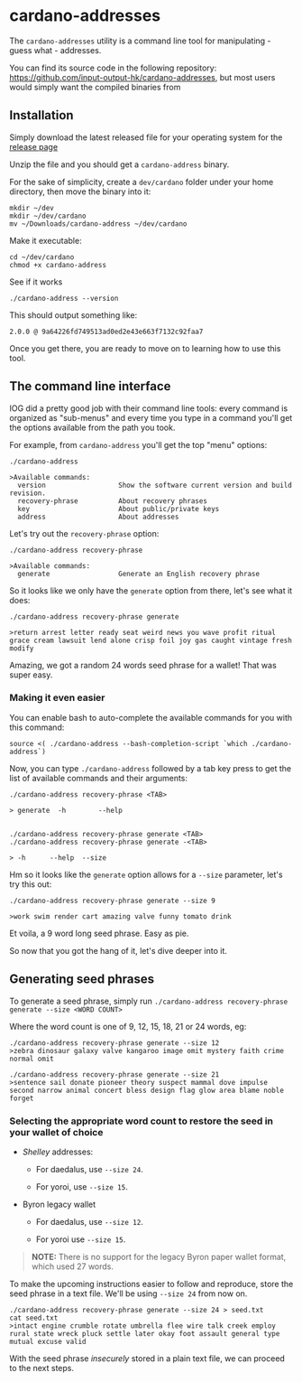 # cardano-addresses

The `cardano-addresses` utility is a command line tool for manipulating - guess
what - addresses.

You can find its source code in the following repository: 
https://github.com/input-output-hk/cardano-addresses,
but most users would simply want the compiled binaries from

## Installation

Simply download the latest released file for your operating system for the 
[release page](https://github.com/input-output-hk/cardano-addresses/releases)

Unzip the file and you should get a `cardano-address` binary.

For the sake of simplicity, create a `dev/cardano` folder under your home 
directory, then move the binary into it:

```shell script
mkdir ~/dev
mkdir ~/dev/cardano
mv ~/Downloads/cardano-address ~/dev/cardano
```

Make it executable:
```shell script
cd ~/dev/cardano
chmod +x cardano-address
```  

See if it works
```shell script
./cardano-address --version
```

This should output something like:

```
2.0.0 @ 9a64226fd749513ad0ed2e43e663f7132c92faa7
```

Once you get there, you are ready to move on to learning how to use this tool. 

## The command line interface

IOG did a pretty good job with their command line tools: every command is
organized as "sub-menus" and every time you type in a command you'll get the 
options available from the path you took. 

For example, from `cardano-address` you'll get the top "menu" options:
 
```shell script
./cardano-address

>Available commands:
  version                  Show the software current version and build revision.
  recovery-phrase          About recovery phrases
  key                      About public/private keys
  address                  About addresses
```

Let's try out the `recovery-phrase` option:

```shell script
./cardano-address recovery-phrase

>Available commands:
  generate                 Generate an English recovery phrase
```

So it looks like we only have the `generate` option from there, let's see what
it does:
```shell script
./cardano-address recovery-phrase generate

>return arrest letter ready seat weird news you wave profit ritual grace cream lawsuit lend alone crisp foil joy gas caught vintage fresh modify
```

Amazing, we got a random 24 words seed phrase for a wallet! That was super easy.

### Making it even easier

You can enable bash to auto-complete the available commands for you with this
command:
 
```shell script
source <( ./cardano-address --bash-completion-script `which ./cardano-address`)
```

Now, you can type `./cardano-address` followed by a tab key press to get the 
list of available commands and their arguments:

```shell script
./cardano-address recovery-phrase <TAB> 

> generate  -h        --help    


./cardano-address recovery-phrase generate <TAB> 
./cardano-address recovery-phrase generate -<TAB>

> -h      --help  --size  
```

Hm so it looks like the `generate` option allows for a `--size` parameter, let's
try this out:

```
./cardano-address recovery-phrase generate --size 9

>work swim render cart amazing valve funny tomato drink
```

Et voila, a 9 word long seed phrase. Easy as pie.

So now that you got the hang of it, let's dive deeper into it.

## Generating seed phrases

To generate a seed phrase, simply run 
`./cardano-address recovery-phrase generate --size <WORD COUNT>`

Where the word count is one of 9, 12, 15, 18, 21 or 24 words, eg:

```shell script
./cardano-address recovery-phrase generate --size 12
>zebra dinosaur galaxy valve kangaroo image omit mystery faith crime normal omit

./cardano-address recovery-phrase generate --size 21
>sentence sail donate pioneer theory suspect mammal dove impulse second narrow animal concert bless design flag glow area blame noble forget
```

### Selecting the appropriate word count to restore the seed in your wallet of choice

 * *Shelley* addresses:

   * For daedalus, use `--size 24`.
   
   * For yoroi, use `--size 15`.
 
 * Byron legacy wallet
   
   * For daedalus, use `--size 12`.

   * For yoroi use `--size 15`.

> **NOTE:** There is no support for the legacy Byron paper wallet format, which used 27 words.
 
To make the upcoming instructions easier to follow and reproduce, store the 
seed phrase in a text file. We'll be using `--size 24` from now on.

```
./cardano-address recovery-phrase generate --size 24 > seed.txt
cat seed.txt
>intact engine crumble rotate umbrella flee wire talk creek employ rural state wreck pluck settle later okay foot assault general type mutual excuse valid
```

With the seed phrase *insecurely* stored in a plain text file, we can proceed to the next steps.